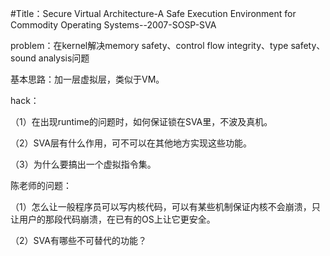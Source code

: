 #Title：Secure Virtual Architecture-A Safe Execution Environment for Commodity Operating Systems--2007-SOSP-SVA

problem：在kernel解决memory safety、control flow integrity、type safety、sound analysis问题

基本思路：加一层虚拟层，类似于VM。

hack：

（1）在出现runtime的问题时，如何保证锁在SVA里，不波及真机。

（2）SVA层有什么作用，可不可以在其他地方实现这些功能。

（3）为什么要搞出一个虚拟指令集。

陈老师的问题：

  （1）怎么让一般程序员可以写内核代码，可以有某些机制保证内核不会崩溃，只让用户的那段代码崩溃，在已有的OS上让它更安全。

  （2）SVA有哪些不可替代的功能？

